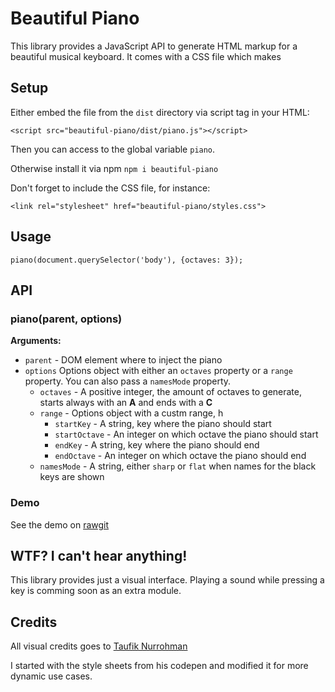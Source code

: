 # Beautiful Piano

This library provides a JavaScript API to generate HTML markup for a
beautiful musical keyboard. It comes with a CSS file which makes

## Setup
Either embed the file from the `dist` directory via script tag in your HTML:

```
<script src="beautiful-piano/dist/piano.js"></script>
```

Then you can access to the global variable `piano`.

Otherwise install it via npm `npm i beautiful-piano`

Don't forget to include the CSS file, for instance:

```
<link rel="stylesheet" href="beautiful-piano/styles.css">
```

## Usage

```
piano(document.querySelector('body'), {octaves: 3});
```

## API

### piano(parent, options)

__Arguments:__
- `parent` - DOM element where to inject the piano
- `options` Options object with either an `octaves` property or a `range` property.
You can also pass a `namesMode` property.
	- `octaves` - A positive integer, the amount of octaves to generate, starts always with an __A__ and ends with a __C__
	- `range` - Options object with a custm range, h
		- `startKey` - A string, key where the piano should start
		- `startOctave` - An integer on which octave the piano should start
		- `endKey` - A string, key where the piano should end
		- `endOctave` - An integer on which octave the piano should end
	- `namesMode` - A string, either `sharp` or `flat` when names for the black keys are shown



### Demo

See the demo on [rawgit](https://rawgit.com/MusicJS/beautiful-piano/master/demo/index.html)

## WTF? I can't hear anything!

This library provides just a visual interface.
Playing a sound while pressing a key is comming soon as an extra module.


## Credits
All visual credits goes to [Taufik Nurrohman](https://github.com/tovic)

I started with the style sheets from his codepen and modified it for more dynamic
use cases.
